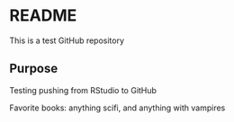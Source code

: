 # README
This is a test GitHub repository

## Purpose

Testing pushing from RStudio to GitHub

Favorite books: anything scifi, and anything with vampires

